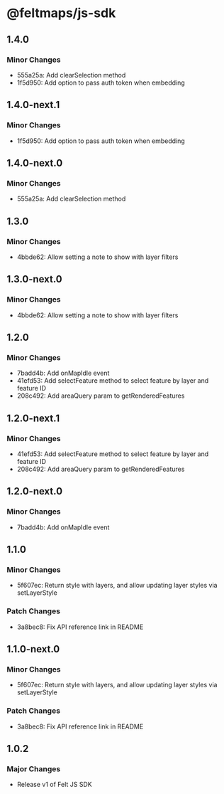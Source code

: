 # @feltmaps/js-sdk

## 1.4.0

### Minor Changes

- 555a25a: Add clearSelection method
- 1f5d950: Add option to pass auth token when embedding

## 1.4.0-next.1

### Minor Changes

- 1f5d950: Add option to pass auth token when embedding

## 1.4.0-next.0

### Minor Changes

- 555a25a: Add clearSelection method

## 1.3.0

### Minor Changes

- 4bbde62: Allow setting a note to show with layer filters

## 1.3.0-next.0

### Minor Changes

- 4bbde62: Allow setting a note to show with layer filters

## 1.2.0

### Minor Changes

- 7badd4b: Add onMapIdle event
- 41efd53: Add selectFeature method to select feature by layer and feature ID
- 208c492: Add areaQuery param to getRenderedFeatures

## 1.2.0-next.1

### Minor Changes

- 41efd53: Add selectFeature method to select feature by layer and feature ID
- 208c492: Add areaQuery param to getRenderedFeatures

## 1.2.0-next.0

### Minor Changes

- 7badd4b: Add onMapIdle event

## 1.1.0

### Minor Changes

- 5f607ec: Return style with layers, and allow updating layer styles via setLayerStyle

### Patch Changes

- 3a8bec8: Fix API reference link in README

## 1.1.0-next.0

### Minor Changes

- 5f607ec: Return style with layers, and allow updating layer styles via setLayerStyle

### Patch Changes

- 3a8bec8: Fix API reference link in README

## 1.0.2

### Major Changes

- Release v1 of Felt JS SDK
